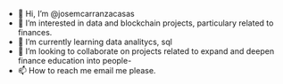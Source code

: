 - 👋 Hi, I’m @josemcarranzacasas
- 👀 I’m interested in data and blockchain projects, particulary related to finances.
- 🌱 I’m currently learning data analitycs, sql
- 💞️ I’m looking to collaborate on projects related to expand and deepen finance education into people-
- 📫 How to reach me email me please.

<!---
josemcarranzacasas/josemcarranzacasas is a ✨ special ✨ repository because its `README.md` (this file) appears on your GitHub profile.
You can click the Preview link to take a look at your changes.
--->

